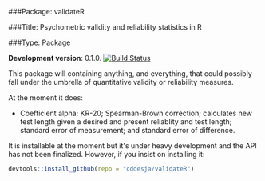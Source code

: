 ###Package: validateR

###Title: Psychometric validity and reliability statistics in R

###Type: Package

**Development version**: 0.1.0. [![Build Status](https://travis-ci.org/cddesja/validateR.svg?branch=master)](https://travis-ci.org/cddesja/validateR)

This package will containing anything, and everything, that could possibly fall under the umbrella of quantitative validity or reliability measures. 

At the moment it does:
- Coefficient alpha; KR-20; Spearman-Brown correction; calculates new test length given a desired and present reliablity and test length; standard error of measurement; and standard error of difference.

It is installable at the moment but it's under heavy development and the API has not been finalized. However, if you insist on installing it:

```R
devtools::install_github(repo = "cddesja/validateR")
```
